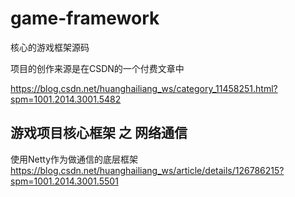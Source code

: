 # game-framework
核心的游戏框架源码

项目的创作来源是在CSDN的一个付费文章中

https://blog.csdn.net/huanghailiang_ws/category_11458251.html?spm=1001.2014.3001.5482


## 游戏项目核心框架 之 网络通信

 使用Netty作为做通信的底层框架
 https://blog.csdn.net/huanghailiang_ws/article/details/126786215?spm=1001.2014.3001.5501
 
